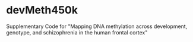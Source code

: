 # devMeth450k
Supplementary Code for "Mapping DNA methylation across development, genotype, and schizophrenia in the human frontal cortex"
